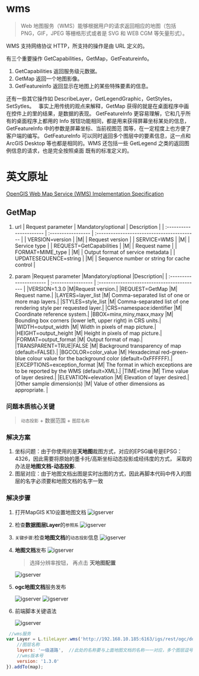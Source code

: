 # wms

> Web 地图服务（WMS）能够根据用户的请求返回相应的地图（包括 PNG，GIF，JPEG 等栅格形式或者是 SVG 和 WEB CGM 等矢量形式）。

WMS 支持网络协议 HTTP，所支持的操作是由 URL 定义的。

有三个重要操作 GetCapabilities，GetMap，GetFeatureinfo。

1. GetCapabilities 返回服务级元数据。
1. GetMap 返回一个地图影像。
1. GetFeatureinfo 返回显示在地图上的某些特殊要素的信息。

还有一些其它操作如 DescribeLayer，GetLegendGraphic，GetStyles，SetSytles。　
事实上用传统的观点来解释，GetMap 获得的就是在桌面程序中画在控件上的里的结果，是数据的表现。
GetFeatureInfo 更容易理解，它和几乎所有的桌面程序上都用的 Info 按钮功能相同，都是用来获得屏幕坐标某处的信息，GetFeatureInfo 中的参数是屏幕坐标、当前视图范
围等，在一定程度上也方便了客户端的编写。
GetFeatureInfo 可以同时返回多个图层中的要素信息，这一点和 ArcGIS Desktop 等也都是相同的。WMS 还包括一些 GetLegend 之类的返回图例信息的请求，也是完全按照桌面
既有的标准定义的。

# 英文原址
[OpenGIS Web Map Service (WMS) Implementation Specification](https://www.ogc.org/docs/is/)

## GetMap

1. url
   | Request parameter | Mandatory/optional | Description |
   | :---------------------- | :----------------- | :------------------------------------------ |
   | VERSION=version | |M| | Request version |
   | SERVICE=WMS | |M| | Service type |
   | REQUEST=GetCapabilities | |M| | Request name |
   | FORMAT=MIME_type | |M| | Output format of service metadata |
   | UPDATESEQUENCE=string | |M| | Sequence number or string for cache control |

2. param
   |Request parameter |Mandatory/optional |Description|
   | :---------------------- | :----------------- | :------------------------------------------ |
   |VERSION=1.3.0 |M|Request version.|
   |REQUEST=GetMap |M| Request name.|
   |LAYERS=layer_list |M| Comma-separated list of one or more map layers.|
   |STYLES=style_list |M| Comma-separated list of one rendering style per requested layer.|
   |CRS=namespace:identifier |M| Coordinate reference system.|
   |BBOX=minx,miny,maxx,maxy |M| Bounding box corners (lower left, upper right) in CRS units.|
   |WIDTH=output_width |M| Width in pixels of map picture.|
   |HEIGHT=output_height |M| Height in pixels of map picture.|
   |FORMAT=output_format |M| Output format of map.|
   |TRANSPARENT=TRUE|FALSE |M| Background transparency of map (default=FALSE).|
   |BGCOLOR=color_value |M| Hexadecimal red-green-blue colour value for the background color (default=0xFFFFFF).|
   |EXCEPTIONS=exception_format |M| The format in which exceptions are to be reported by the WMS (default=XML).|
   |TIME=time |M| Time value of layer desired.|
   |ELEVATION=elevation |M| Elevation of layer desired.|
   |Other sample dimension(s) |M| Value of other dimensions as appropriate. |


### 问题本质核心关键

> `动态投影` + 数据范围 + `图层名称`

### 解决方案
1. 坐标问题：由于你使用的是**天地图**裁图方式，对应的EPSG编号是EPSG：4326，因此需要将原始的墨卡托/高斯坐标动态投影成经纬度的方式， 采取的办法是**地图文档-动态投影**.
2. 图层对应：由于地图文档出图是实时出图的方式，因此再脚本代码中传入的图层的名字必须要和地图文档的名字一致

### 解决步骤
1. 打开MapGIS K10设置地图文档
![igserver](../static/demo/leaflet/markdown/ogc/document.png)
2. 检查**数据图层Layer**的`参照系`
![igserver](../static/demo/leaflet/markdown/ogc/layerinfo.png)

3. `关键步骤`:检查**地图文档**的`动态投影`信息
![igserver](../static/demo/leaflet/markdown/ogc/document_dynamic.png)

4. **地图文档**发布
![igserver](../static/demo/leaflet/markdown/ogc/igserver_document.png)

    > 选择分辨率按钮， 再点击 **天地图配置**

    ![igserver](../static/demo/leaflet/markdown/ogc/igserver_document_config.png)

5. **ogc地图文档**服务发布

    ![igserver](../static/demo/leaflet/markdown/ogc/igserver_ogc_map.png)
    ![igserver](../static/demo/leaflet/markdown/ogc/igserver_ogc_config.png)

6. 前端脚本关键语法

    ![igserver](../static/demo/leaflet/markdown/ogc/layers_name.png)

``` javascript
 //wms服务
var Layer = L.tileLayer.wms('http://192.168.10.185:6163/igs/rest/ogc/doc/EPSG_4326/WMSServer', {
	//图层名称
	layers: '一级道路',  //此处的名称要与上面地图文档的名称一一对应，多个图层逗号分割
	//wms版本号
	version: '1.3.0'
}).addTo(map);
```
